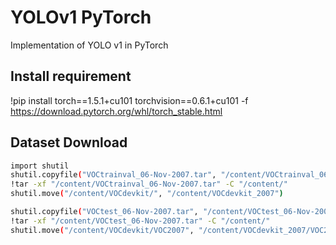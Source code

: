 # YOLOv1 PyTorch
Implementation of YOLO v1 in PyTorch 

## Install requirement
!pip install torch==1.5.1+cu101 torchvision==0.6.1+cu101 -f https://download.pytorch.org/whl/torch_stable.html



## Dataset Download



```bash
import shutil 
shutil.copyfile("VOCtrainval_06-Nov-2007.tar", "/content/VOCtrainval_06-Nov-2007.tar")
!tar -xf "/content/VOCtrainval_06-Nov-2007.tar" -C "/content/" 
shutil.move("/content/VOCdevkit/", "/content/VOCdevkit_2007")

shutil.copyfile("VOCtest_06-Nov-2007.tar", "/content/VOCtest_06-Nov-2007.tar")
!tar -xf "/content/VOCtest_06-Nov-2007.tar" -C "/content/" 
shutil.move("/content/VOCdevkit/VOC2007", "/content/VOCdevkit_2007/VOC2007test")
```



